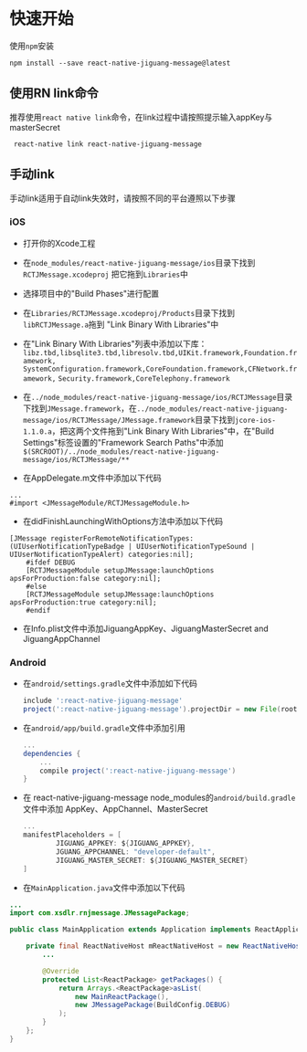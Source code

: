 # 快速开始
使用`npm`安装
```shell
npm install --save react-native-jiguang-message@latest
```
## 使用RN link命令
推荐使用`react native link`命令，在link过程中请按照提示输入appKey与masterSecret
```shell
 react-native link react-native-jiguang-message
```
## 手动link
手动link适用于自动link失效时，请按照不同的平台遵照以下步骤
### iOS

* 打开你的Xcode工程

* 在`node_modules/react-native-jiguang-message/ios`目录下找到`RCTJMessage.xcodeproj` 把它拖到`Libraries`中

* 选择项目中的"Build Phases"进行配置

* 在`Libraries/RCTJMessage.xcodeproj/Products`目录下找到`libRCTJMessage.a`拖到 "Link Binary With Libraries"中

* 在"Link Binary With Libraries"列表中添加以下库：
`libz.tbd,libsqlite3.tbd,libresolv.tbd,UIKit.framework,Foundation.framework,`
`SystemConfiguration.framework,CoreFoundation.framework,CFNetwork.framework,`
`Security.framework,CoreTelephony.framework`

* 在`../node_modules/react-native-jiguang-message/ios/RCTJMessage`目录下找到`JMessage.framework`，在`../node_modules/react-native-jiguang-message/ios/RCTJMessage/JMessage.framework`目录下找到`jcore-ios-1.1.0.a`，把这两个文件拖到"Link Binary With Libraries"中，在"Build Settings"标签设置的"Framework Search Paths"中添加`$(SRCROOT)/../node_modules/react-native-jiguang-message/ios/RCTJMessage/**`

* 在AppDelegate.m文件中添加以下代码 
```objectiv-c
...
#import <JMessageModule/RCTJMessageModule.h>
```

* 在didFinishLaunchingWithOptions方法中添加以下代码
```objectiv-c
[JMessage registerForRemoteNotificationTypes:(UIUserNotificationTypeBadge | UIUserNotificationTypeSound | UIUserNotificationTypeAlert) categories:nil];
	#ifdef DEBUG
	[RCTJMessageModule setupJMessage:launchOptions apsForProduction:false category:nil];
	#else
	[RCTJMessageModule setupJMessage:launchOptions apsForProduction:true category:nil];
	#endif
```

* 在Info.plist文件中添加JiguangAppKey、JiguangMasterSecret and JiguangAppChannel

### Android

* 在`android/settings.gradle`文件中添加如下代码

    ```gradle
    include ':react-native-jiguang-message'
    project(':react-native-jiguang-message').projectDir = new File(rootProject.projectDir, '../node_modules/react-native-jiguang-message/android')
    ```

* 在`android/app/build.gradle`文件中添加引用

    ```gradle
    ...
    dependencies {
        ...
        compile project(':react-native-jiguang-message')
    }
    ```
* 在 react-native-jiguang-message node_modules的`android/build.gradle`文件中添加 AppKey、AppChannel、MasterSecret

    ```gradle
    ...
    manifestPlaceholders = [
            JIGUANG_APPKEY: ${JIGUANG_APPKEY},
            JGUANG_APPCHANNEL: "developer-default",
            JIGUANG_MASTER_SECRET: ${JIGUANG_MASTER_SECRET}
    ]
    ```
* 在`MainApplication.java`文件中添加以下代码

```java
...
import com.xsdlr.rnjmessage.JMessagePackage;

public class MainApplication extends Application implements ReactApplication {

    private final ReactNativeHost mReactNativeHost = new ReactNativeHost(this) {
        ...

        @Override
        protected List<ReactPackage> getPackages() {
            return Arrays.<ReactPackage>asList(
                new MainReactPackage(),
                new JMessagePackage(BuildConfig.DEBUG)
            );
        }
    };
}
```



